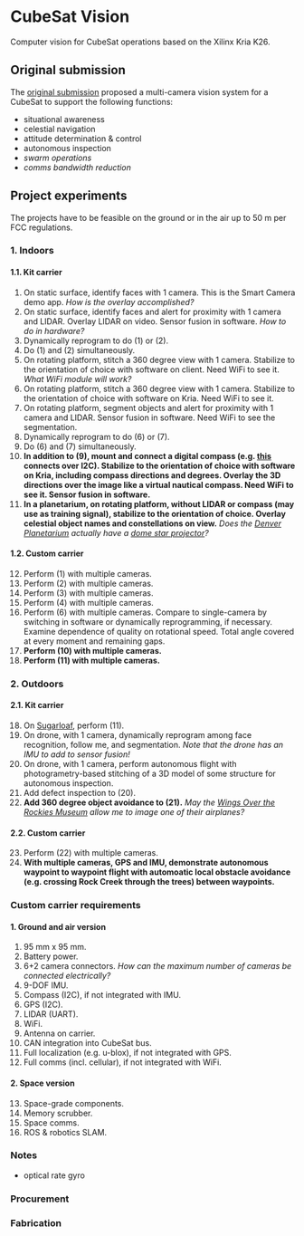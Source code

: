 # CubeSat Vision

Computer vision for CubeSat operations based on the Xilinx Kria K26.

## Original submission

The [original submission](https://www.hackster.io/contests/xilinxadaptivecomputing2021/hardware_applications/14401) proposed a multi-camera vision system for a CubeSat to support the following functions:
* situational awareness
* celestial navigation
* attitude determination & control
* autonomous inspection
* _swarm operations_
* _comms bandwidth reduction_

## Project experiments

The projects have to be feasible on the ground or in the air up to 50 m per FCC regulations.

### 1. Indoors

#### 1.1. Kit carrier

1. On static surface, identify faces with 1 camera. This is the Smart Camera demo app. _How is the overlay accomplished?_
2. On static surface, identify faces and alert for proximity with 1 camera and LIDAR. Overlay LIDAR on video. Sensor fusion in software. _How to do in hardware?_ 
3. Dynamically reprogram to do (1) or (2).
4. Do (1) and (2) simultaneously.
5. On rotating platform, stitch a 360 degree view with 1 camera. Stabilize to the orientation of choice with software on client. Need WiFi to see it. _What WiFi module will work?_
6. On rotating platform, stitch a 360 degree view with 1 camera. Stabilize to the orientation of choice with software on Kria. Need WiFi to see it. 
7. On rotating platform, segment objects and alert for proximity with 1 camera and LIDAR. Sensor fusion in software. Need WiFi to see the segmentation. 
8. Dynamically reprogram to do (6) or (7).
9. Do (6) and (7) simultaneously.
10. **In addition to (9), mount and connect a digital compass (e.g. [this](https://www.amazon.com/Digital-Compass-Magnetometer-Electronic-Magnetic/dp/B07PP67N9Q) connects over I2C). Stabilize to the orientation of choice with software on Kria, including compass directions and degrees. Overlay the 3D directions over the image like a virtual nautical compass. Need WiFi to see it. Sensor fusion in software.**
11. **In a planetarium, on rotating platform, without LIDAR or compass (may use as training signal), stabilize to the orientation of choice. Overlay celestial object names and constellations on view.** _Does the [Denver Planetarium](https://www.dmns.org/visit/planetarium/) actually have a [dome star projector](https://www.zeiss.com/planetariums/us/about-us/image-download/planetarium-projectors.html)?_

#### 1.2. Custom carrier

12. Perform (1) with multiple cameras.
13. Perform (2) with multiple cameras.
14. Perform (3) with multiple cameras.
15. Perform (4) with multiple cameras.
16. Perform (6) with multiple cameras. Compare to single-camera by switching in software or dynamically reprogramming, if necessary. Examine dependence of quality on rotational speed. Total angle covered at every moment and remaining gaps.
17. **Perform (10) with multiple cameras.**
18. **Perform (11) with multiple cameras.**

### 2. Outdoors

#### 2.1. Kit carrier

18. On [Sugarloaf](https://www.summitpost.org/sugarloaf-mountain-boulder-co/445263), perform (11).
19. On drone, with 1 camera, dynamically reprogram among face recognition, follow me, and segmentation. _Note that the drone has an IMU to add to sensor fusion!_
20. On drone, with 1 camera, perform autonomous flight with photogrametry-based stitching of a 3D model of some structure for autonomous inspection.
21. Add defect inspection to (20).
22. **Add 360 degree object avoidance to (21).** _May the [Wings Over the Rockies Museum](https://wingsmuseum.org/museum/) allow me to image one of their airplanes?_

#### 2.2. Custom carrier

23. Perform (22) with multiple cameras.
24. **With multiple cameras, GPS and IMU, demonstrate autonomous waypoint to waypoint flight with automoatic local obstacle avoidance (e.g. crossing Rock Creek through the trees) between waypoints.**

### Custom carrier requirements

#### 1. Ground and air version

1. 95 mm x 95 mm.
2. Battery power.
3. 6+2 camera connectors. _How can the maximum number of cameras be connected electrically?_
4. 9-DOF IMU.
5. Compass (I2C), if not integrated with IMU.
6. GPS (I2C).
7. LIDAR (UART).
8. WiFi.
9. Antenna on carrier.
10. CAN integration into CubeSat bus.
11. Full localization (e.g. u-blox), if not integrated with GPS.
12. Full comms (incl. cellular), if not integrated with WiFi.

#### 2. Space version

13. Space-grade components.
14. Memory scrubber.
15. Space comms.
16. ROS & robotics SLAM.

### Notes

* optical rate gyro

### Procurement

### Fabrication


